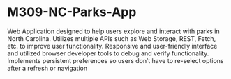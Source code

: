 # M309-NC-Parks-App
Web Application designed to help users explore and interact with parks in North Carolina. Utilizes multiple APIs such as Web Storage, REST, Fetch, etc. to improve user functionality. Responsive and user-friendly interface and utilized browser developer tools to debug and verify functionality. Implements persistent preferences so users don’t have to re-select options after a refresh or navigation
